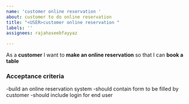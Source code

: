 ```yaml
---
name: 'customer online reservation '
about: customer to do online reservation
title: "<USER>customer online reservation "
labels: ''
assignees: rajahaseebfayyaz

---
```


As a **customer** I want to **make an online reservation** so that I can **book a table**

### Acceptance criteria

-build an online reservation system 
-should contain form to be filled by customer 
-should include login for end user
